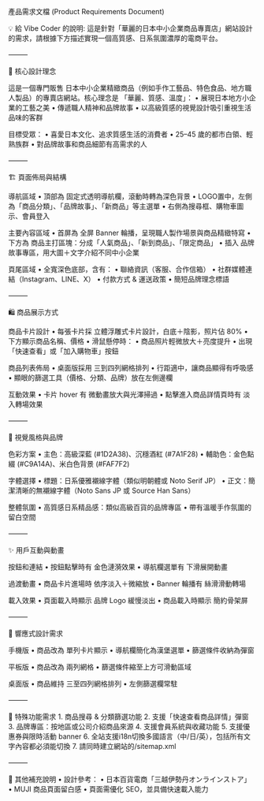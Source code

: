 產品需求文檔 (Product Requirements Document)

💡 給 Vibe Coder 的說明: 這是針對「華麗的日本中小企業商品專賣店」網站設計的需求，請根據下方描述實現一個高質感、日系氛圍濃厚的電商平台。

⸻

🎯 核心設計理念

這是一個專門販售 日本中小企業精緻商品（例如手作工藝品、特色食品、地方職人製品）的專賣店網站。核心理念是 「華麗、質感、溫度」：
	•	展現日本地方小企業的工藝之美
	•	傳遞職人精神和品牌故事
	•	以高級質感的視覺設計吸引重視生活品味的客群

目標受眾：
	•	喜愛日本文化、追求質感生活的消費者
	•	25–45 歲的都市白領、輕熟族群
	•	對品牌故事和商品細節有高需求的人

⸻

🏗️ 頁面佈局與結構

導航區域
	•	頂部為 固定式透明導航欄，滾動時轉為深色背景
	•	LOGO置中，左側為「商品分類」、「品牌故事」、「新商品」等主選單
	•	右側為搜尋框、購物車圖示、會員登入

主要內容區域
	•	首屏為 全屏 Banner 輪播，呈現職人製作場景與商品精緻特寫
	•	下方為 商品主打區塊：分成「人氣商品」、「新到商品」、「限定商品」
	•	插入 品牌故事專區，用大圖＋文字介紹不同中小企業

頁尾區域
	•	全寬深色底部，含有：
	•	聯絡資訊（客服、合作信箱）
	•	社群媒體連結（Instagram、LINE、X）
	•	付款方式 & 運送政策
	•	簡短品牌理念標語

⸻

🛍️ 商品展示方式

商品卡片設計
	•	每張卡片採 立體浮雕式卡片設計，白底＋陰影，照片佔 80%
	•	下方顯示商品名稱、價格
	•	滑鼠懸停時：
	•	商品照片輕微放大＋亮度提升
	•	出現「快速查看」或「加入購物車」按鈕

商品列表佈局
	•	桌面版採用 三到四列網格排列
	•	行距適中，讓商品顯得有呼吸感
	•	顯眼的篩選工具（價格、分類、品牌）放在左側邊欄

互動效果
	•	卡片 hover 有 微動畫放大與光澤掃過
	•	點擊進入商品詳情頁時有 淡入轉場效果

⸻

🎨 視覺風格與品牌

色彩方案
	•	主色：高級深藍 (#1D2A38)、沉穩酒紅 (#7A1F28)
	•	輔助色：金色點綴 (#C9A14A)、米白色背景 (#FAF7F2)

字體選擇
	•	標題：日系優雅襯線字體（類似明朝體或 Noto Serif JP）
	•	正文：簡潔清晰的無襯線字體（Noto Sans JP 或 Source Han Sans）

整體氛圍
	•	高質感日系精品感：類似高級百貨的品牌專區
	•	帶有溫暖手作氛圍的留白空間

⸻

✨ 用戶互動與動畫

按鈕和連結
	•	按鈕點擊時有 金色漣漪效果
	•	導航欄選單有 下滑展開動畫

過渡動畫
	•	商品卡片進場時 依序淡入＋微縮放
	•	Banner 輪播有 絲滑滑動轉場

載入效果
	•	頁面載入時顯示 品牌 Logo 緩慢淡出
	•	商品載入時顯示 簡約骨架屏

⸻

📱 響應式設計需求

手機版
	•	商品改為 單列卡片顯示
	•	導航欄簡化為漢堡選單
	•	篩選條件收納為彈窗

平板版
	•	商品改為 兩列網格
	•	篩選條件縮至上方可滑動區域

桌面版
	•	商品維持 三至四列網格排列
	•	左側篩選欄常駐

⸻

🎯 特殊功能需求
	1.	商品搜尋 & 分類篩選功能
	2.	支援「快速查看商品詳情」彈窗
	3.	品牌專區：按地區或公司介紹商品來源
	4.	支援會員系統與收藏功能
	5.	支援優惠券與限時活動 banner
	6.	全站支援i18n切換多國語言（中/日/英），包括所有文字內容都必須能切換
  7.  請同時建立網站的/sitemap.xml

⸻

💬 其他補充說明
	•	設計參考：
	•	日本百貨電商「三越伊勢丹オンラインストア」
	•	MUJI 商品頁面留白感
	•	頁面需優化 SEO，並具備快速載入能力
